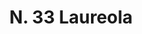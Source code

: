 ---
title: "N. 33 Laureola"
permalink: "/edition/plant033/"
plant-name: "N. 33"
plant-number: "033"
plant-xml: "/assets/xml/plant033.xml"
plant-img1: "/assets/img/plant033_verso.jpg"
plant-img2: "/assets/img/plant033.jpg"
plant-title: "N. 33 Laureola"
plant-wfo-link: ""
plant-kew-link: ""
plant-taxon-content: "Daphne Laureola L."
layout: single-xml
---